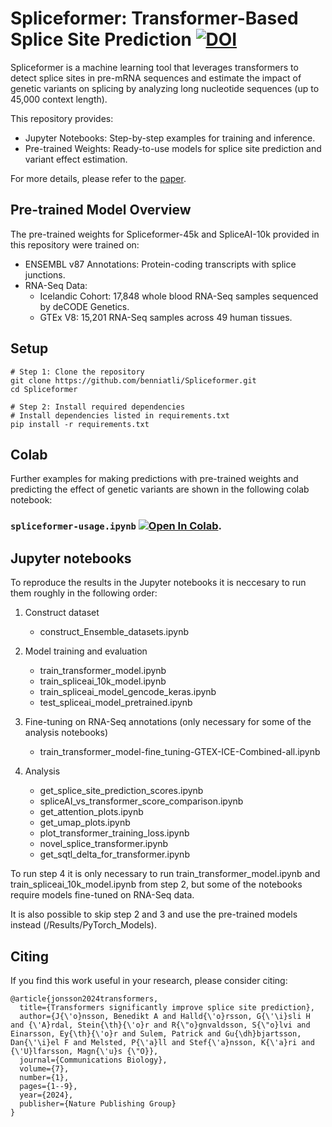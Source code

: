 # Spliceformer: Transformer-Based Splice Site Prediction [![DOI](https://zenodo.org/badge/DOI/10.5281/zenodo.14019451.svg)](https://zenodo.org/badge/DOI/10.5281/zenodo.14019451.svg)

Spliceformer is a machine learning tool that leverages transformers to detect splice sites in pre-mRNA sequences and estimate the impact of genetic variants on splicing by analyzing long nucleotide sequences (up to 45,000 context length).

This repository provides:

* Jupyter Notebooks: Step-by-step examples for training and inference.
* Pre-trained Weights: Ready-to-use models for splice site prediction and variant effect estimation.

For more details, please refer to the [paper](https://www.nature.com/articles/s42003-024-07298-9).

## Pre-trained Model Overview
The pre-trained weights for Spliceformer-45k and SpliceAI-10k provided in this repository were trained on:

* ENSEMBL v87 Annotations: Protein-coding transcripts with splice junctions.
* RNA-Seq Data:
   * Icelandic Cohort: 17,848 whole blood RNA-Seq samples sequenced by deCODE Genetics.
   * GTEx V8: 15,201 RNA-Seq samples across 49 human tissues.

## Setup

```shell
# Step 1: Clone the repository
git clone https://github.com/benniatli/Spliceformer.git
cd Spliceformer

# Step 2: Install required dependencies
# Install dependencies listed in requirements.txt
pip install -r requirements.txt
```

## Colab

Further examples for making predictions with pre-trained weights and predicting the effect of genetic variants are shown in the following colab notebook:

### `spliceformer-usage.ipynb` [![Open In Colab](https://colab.research.google.com/assets/colab-badge.svg)](https://colab.research.google.com/drive/15dPjh0OqFaGmBUdisxkFEkVeN4KyImt2?usp=sharing).

## Jupyter notebooks
To reproduce the results in the Jupyter notebooks it is neccesary to run them roughly in the following order:

1. Construct dataset
    * construct_Ensemble_datasets.ipynb

2. Model training and evaluation
    * train_transformer_model.ipynb
    * train_spliceai_10k_model.ipynb
    * train_spliceai_model_gencode_keras.ipynb
    * test_spliceai_model_pretrained.ipynb
  
3. Fine-tuning on RNA-Seq annotations (only necessary for some of the analysis notebooks)
   * train_transformer_model-fine_tuning-GTEX-ICE-Combined-all.ipynb

4. Analysis
    * get_splice_site_prediction_scores.ipynb
    * spliceAI_vs_transformer_score_comparison.ipynb
    * get_attention_plots.ipynb
    * get_umap_plots.ipynb
    * plot_transformer_training_loss.ipynb
    * novel_splice_transformer.ipynb
    * get_sqtl_delta_for_transformer.ipynb

To run step 4 it is only necessary to run train_transformer_model.ipynb and train_spliceai_10k_model.ipynb from step 2, but some of the notebooks require models fine-tuned on RNA-Seq data.

It is also possible to skip step 2 and 3 and use the pre-trained models instead (/Results/PyTorch_Models).

## Citing

If you find this work useful in your research, please consider citing: 

```shell
@article{jonsson2024transformers,
  title={Transformers significantly improve splice site prediction},
  author={J{\'o}nsson, Benedikt A and Halld{\'o}rsson, G{\'\i}sli H and {\'A}rdal, Stein{\th}{\'o}r and R{\"o}gnvaldsson, S{\"o}lvi and Einarsson, Ey{\th}{\'o}r and Sulem, Patrick and Gu{\dh}bjartsson, Dan{\'\i}el F and Melsted, P{\'a}ll and Stef{\'a}nsson, K{\'a}ri and {\'U}lfarsson, Magn{\'u}s {\"O}},
  journal={Communications Biology},
  volume={7},
  number={1},
  pages={1--9},
  year={2024},
  publisher={Nature Publishing Group}
}
```
